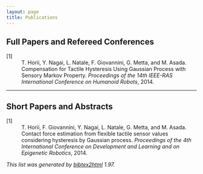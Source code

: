 ```yaml
---
layout: page
title: Publications
---
```


<!-- This document was automatically generated with bibtex2html 1.97
     (see http://www.lri.fr/~filliatr/bibtex2html/),
          with the following command:
               /usr/bin/bibtex2html -s abbrv -d -revkeys -nodoc -nobibsource -dl mypubs.bib  -->


## Full Papers and Refereed Conferences
<dl>
    <dt class=bibnum>
        [1]
    </dt>
    <dd class=bibitem>
    T.&nbsp;Horii, Y.&nbsp;Nagai, L.&nbsp;Natale, F.&nbsp;Giovannini, G.&nbsp;Metta, and M.&nbsp;Asada.
     Compensation for Tactile Hysteresis Using Gaussian Process with Sensory Markov Property.
     <em>Proceedings of the 14th IEEE-RAS International Conference on Humanoid Robots</em>, 2014.
    </dd>
</dl>


---

## Short Papers and Abstracts
<dl>
    <dt class=bibnum>
    [1]
    </dt>
    <dd class=bibitem>
    T.&nbsp;Horii, F.&nbsp;Giovannini, Y.&nbsp;Nagai, L.&nbsp;Natale, G.&nbsp;Metta, and M.&nbsp;Asada.
     Contact force estimation from flexible tactile sensor values considering hysteresis by Gaussian process.
     <em>Proceedings of the 4th International Conference on Development and Learning and on Epigenetic Robotics</em>, 2014.
    </dd>
</dl>

<p class=bibtex2htmlcopy>
    <em>This list was generated by <a href="http://www.lri.fr/~filliatr/bibtex2html/">bibtex2html</a> 1.97.
    </em>
</p>

